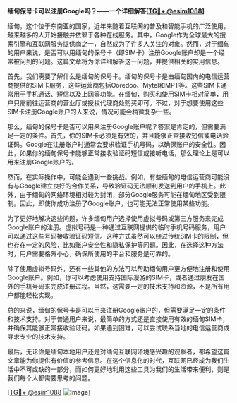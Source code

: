 **缅甸保号卡可以注册Google吗？——一个详细解答[[TG💪+ @esim1088](https://t.me/s/esim1088)]**

缅甸，这个位于东南亚的国家，近年来随着互联网的普及和智能手机的广泛使用，越来越多的人开始接触并依赖于各种在线服务。其中，Google作为全球最大的搜索引擎和互联网服务提供商之一，自然成为了许多人关注的对象。然而，对于缅甸的用户来说，是否可以用缅甸的保号卡（即SIM卡）注册Google账户却是一个经常被问到的问题。这篇文章将为你详细解答这一问题，并提供相关的实用信息。

首先，我们需要了解什么是缅甸的保号卡。缅甸的保号卡是由缅甸国内的电信运营商提供的SIM卡服务，这些运营商包括Ooredoo、Mytel和MPT等。这些SIM卡通常用于手机通话、短信以及上网等功能。在缅甸，购买和使用SIM卡相对简单，用户只需前往运营商的营业厅或授权代理商处购买即可。不过，对于想要使用这些SIM卡注册Google账户的人来说，情况可能会稍微复杂一些。

那么，缅甸的保号卡是否可以用来注册Google账户呢？答案是肯定的，但需要满足一定的条件。首先，你的SIM卡必须是有效的，并且能够正常接收短信或电话验证码。Google在注册账户时通常会要求验证手机号码，以确保账户的安全性。因此，如果你的缅甸保号卡能够正常接收验证码短信或接听电话，那么理论上是可以用来注册Google账户的。

然而，在实际操作中，可能会遇到一些挑战。例如，有些缅甸的电信运营商可能没有与Google建立良好的合作关系，导致验证码无法顺利发送到用户的手机上。此外，由于缅甸的网络环境相对较为封闭，部分Google服务可能在缅甸地区受到限制。因此，即使你成功注册了Google账户，也可能无法正常使用某些功能。

为了更好地解决这些问题，许多缅甸用户选择使用虚拟号码或第三方服务来完成Google账户的注册。虚拟号码是一种通过互联网提供的临时手机号码服务，用户可以通过这些号码接收验证码短信。这种方式虽然可以绕过传统SIM卡的限制，但也存在一定的风险，比如账户安全性和隐私保护等问题。因此，在选择这种方法时，用户需要格外小心，确保所使用的平台和服务是可靠的。

除了使用虚拟号码外，还有一些其他的方法可以帮助缅甸用户更方便地注册和使用Google账户。例如，你可以考虑使用支持国际漫游的SIM卡，或者通过朋友在国外的手机号码来完成注册过程。当然，这需要一定的技术支持和资源，不是所有用户都能轻松实现。

总的来说，缅甸的保号卡是可以用来注册Google账户的，但需要满足一定的条件和技术支持。对于普通用户来说，最简单的方式还是直接使用有效的缅甸SIM卡，并确保其能够正常接收验证码。如果遇到困难，可以尝试联系当地的电信运营商或寻求专业的技术支持。

最后，无论你是缅甸本地用户还是对缅甸互联网环境感兴趣的观察者，都希望这篇文章能为你提供有价值的参考信息。在这个信息化的时代，互联网已经成为我们生活中不可或缺的一部分，而如何更好地利用这些工具为我们的生活带来便利，则是我们每个人都需要思考的问题。

[[TG💪+ @esim1088](https://t.me/s/esim1088) ![Image](https://i.postimg.cc/4NQfJmqS/Snipaste-2025-05-13-00-14-12.png)]